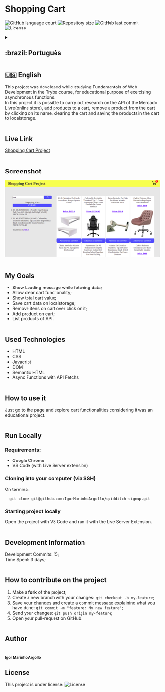 # Shopping Cart

<p>
  <img alt="GitHub language count" src="https://img.shields.io/github/languages/count/igormarinhoargollo/shopping-cart?color=%2304D361">

  <img alt="Repository size" src="https://img.shields.io/github/repo-size/igormarinhoargollo/shopping-cart">
  
  <img alt="GitHub last commit" src="https://img.shields.io/github/last-commit/igormarinhoargollo/shopping-cart">
    
  <img alt="License" src="https://img.shields.io/badge/license-MIT-brightgreen">
   
<details>
  <summary><h2>:brazil: Português</h2></summary>
  Esse projeto foi desenvolvido enquanto estudando Fundamentos de Desenvolvimento Web no curso da Trybe, com o fim educacional de exercitar funções assíncronas.<br> Nesse projeto é possível se realizar pesquisas na API do Mercado Livre, adicionar os produtor em um carrinho, remover um produto do carrinho ao clicar sobre o seu nome, limpar o carrinho e salvar os produtos do carrinho no localstorage para posteriormente continuar com o carrinho cheio.<br><br>
  
  ## Live Link
  <a href="https://educational-shopping-cart.netlify.app/">Shopping Cart Project</a><br><br>
  
  ## Screenshot
  ![ScreenShot](./images/screenShot.png)<br><br>
  
  ## Objetivos
  * Mostrar a mensagem de Loading enquanto carregando;
  * Implementar a funcionalidade de limpar o carrinho;
  * Mostrar o valor total do carrinho;
  * Salvar dados de carrinho no localstorage e buscar ao voltar na página;
  * Remover item do carrinho ao clicar sobre ele;
  * Adicionar o produto no carrinho;
  * Listar os produtos vindo da API.<br><br>
  
  ## Tecnologias usadas
  * HTML
  * CSS
  * Javacript
  * DOM
  * HTML Semântico
  * Funções assíncronas de aquisição de dados em API<br><br>
  
  ## Como usar
  Basta acessar a página e explorar as funcionalidades do carrinho de compra ( adicionar ao carrinho, remover, verificar total, verificar localstorage).<br><br>
      
  ## Rodar Localmente
  ### Requisitos:
   * Google Chrome
   * VS Code (com a extensão Live Server)
    
  ### Clonar no seu computador (via SSH)
  No terminal:
  
    git clone git@github.com:IgorMarinhoArgollo/quidditch-signup.git
  
 
  ### Iniciando o projeto localmente
  Abra o projeto com o VS code e rode o projeto com a extensão Live Server
<br><br>
  ## Informações de Desenvolvimento
  Commits de Desenvolvimento: 15; <br>
  Tempo Gasto: 3 dias;<br><br>
  
  
  ## Como contribuir no projeto
  1. Faça um **fork** do projeto;
  2. Crie uma nova branch com as suas alterações: `git checkout -b my-feature`;
  3. Salve as alterações e crie uma mensagem de commit contando o que você fez: `git commit -m "feature: My new feature"`;
  4. Envie as suas alterações: `git push origin my-feature`;
  5. Abra o seu pull-request na página do GitHub.<br><br>

  ##  Autor
<a href="https://www.linkedin.com/in/igormarinhoargollo/">
 <img style="border-radius:300px;" src="https://avatars.githubusercontent.com/u/85767736?s=96&v=4" width="100px;" alt=""/>
 <br />
 <sub><b>Igor Marinho Argollo</b></sub></a> <a href="https://www.linkedin.com/in/igormarinhoargollo/"></a>
 <br><br>

  ## Licença
  Esse projeto está sob a licença:
  <img alt="License" src="https://img.shields.io/badge/license-MIT-brightgreen"><br><br>
</details>
  
  ##  
  ## :us: English
This project was developed while studying Fundamentals of Web Development in the Trybe course, for educational purpose of exercising asynchronous functions.<br> In this project it is possible to carry out research on the API of the Mercado Livre(online store), add products to a cart, remove a product from the cart by clicking on its name, clearing the cart and saving the products in the cart to localstorage.<br><br>

## Live Link
<a href="https://educational-shopping-cart.netlify.app/">Shopping Cart Project</a><br><br>
   
## Screenshot
![ScreenShot](./images/screenShot.png)<br><br>
  
## My Goals
* Show Loading message while fetching data;
* Allow clear cart functionality;
* Show total cart value;
* Save cart data on localstorage;
* Remove itens on cart over click on it;
* Add product on cart;
* List products of API.<br><br>

## Used Technologies
  * HTML
  * CSS
  * Javacript
  * DOM
  * Semantic HTML
  * Async Functions with API Fetchs<br><br>

## How to use it
  Just go to the page and explore cart functionalities considering it was an educational project.<br><br>
    
## Run Locally
  ### Requirements:
   * Google Chrome
   * VS Code (with Live Server extension)
    
  ### Cloning into your computer (via SSH)
  On terminal:

      git clone git@github.com:IgorMarinhoArgollo/quidditch-signup.git

  ### Starting project locally
  Open the project with VS Code and run it with the Live Server Extension.<br><br>
  

## Development Information
  Development Commits: 15; <br>
  Time Spent: 3 days; <br><br>
  
## How to contribute on the project
  1. Make a **fork** of the project;
  2. Create a new branch with your changes: `git checkout -b my-feature`;
  3. Save your changes and create a commit message explaining what you have done: `git commit -m "feature: My new feature"`;
  4. Send your changes: `git push origin my-feature`;
  5. Open your pull-request on GitHub.<br><br>

##  Author
<a href="https://www.linkedin.com/in/igormarinhoargollo/">
 <img style="border-radius:300px;" src="https://avatars.githubusercontent.com/u/85767736?s=96&v=4" width="100px;" alt=""/>
 <br />
 <sub><b>Igor Marinho Argollo</b></sub></a> <a href="https://www.linkedin.com/in/igormarinhoargollo/"></a>
 <br />
  
## License
  This project is under license:
  <img alt="License" src="https://img.shields.io/badge/license-MIT-brightgreen"><br><br>
